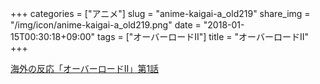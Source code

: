 +++
categories = ["アニメ"]
slug = "anime-kaigai-a_old219"
share_img = "/img/icon/anime-kaigai-a_old219.png"
date = "2018-01-15T00:30:18+09:00"
tags = ["オーバーロードII"]
title = "オーバーロードII"
+++



<a href="http://honyakutyuihou.hatenablog.com/entry/2018/01/10/113804" rel="nofollow" target="_blank" title="海外の反応「オーバーロードII」第1話">海外の反応「オーバーロードII」第1話</a>
